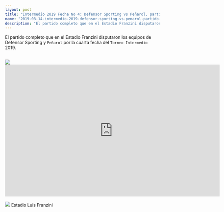 ```yaml
---
layout: post
title: "Intermedio 2019 Fecha No 4: Defensor Sporting vs Peñarol, partido completo"
name: "2019-08-14-intermedio-2019-defensor-sporting-vs-penarol-partido-completo.md"
description: "El partido completo que en el Estadio Franzini disputaron los equipos de Defensor Sporting y Peñarol por la cuarta fecha del Torneo Intermedio 2019"
---
```


El partido completo que en el Estadio Franzini disputaron los equipos de Defensor Sporting y `Peñarol` por la cuarta fecha del `Torneo Intermedio` 2019.

<br>

<img src="https://i.imgur.com/OefrZUx.jpg" class="responsive-image" style="max-width: 2130px;">

<br>

<div class="embed-responsive embed-responsive-16by9">
  <iframe class="embed-responsive-item" src="https://embed.mystream.to/mk6xuz6kba5p" scrolling="no" frameborder="0" width="700" height="430" allowfullscreen="true" webkitallowfullscreen="true" mozallowfullscreen="true"></iframe>
</div>

<br>

<img src="https://i.imgur.com/zqWhEXR.jpg" class="responsive-image" style="max-width: 1000px;">
<caption>Estadio Luis Franzini</caption>

